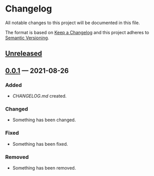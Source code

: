 # Changelog

All notable changes to this project will be documented in this file.

The format is based on [Keep a Changelog](http://keepachangelog.com)
and this project adheres to [Semantic Versioning](http://semver.org/spec/v2.0.0.html).


## [Unreleased]

## [0.0.1] — 2021-08-26
### Added
- _CHANGELOG.md_ created.
### Changed
- Something has been changed.
### Fixed
- Something has been fixed.
### Removed
- Something has been removed.


[0.0.1]: https://github.com/org.clojars.wang/simple-logging/compare/0.0.0...0.0.1
[Unreleased]: https://github.com/org.clojars.wang/simple-logging/compare/0.0.1...HEAD
